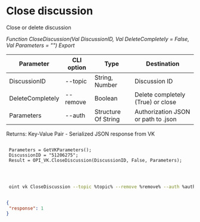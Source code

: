 ﻿---
sidebar_position: 2
---

# Close discussion
 Close or delete discussion


*Function CloseDiscussion(Val DiscussionID, Val DeleteCompletely = False, Val Parameters = "") Export*

 | Parameter | CLI option | Type | Destination |
 |-|-|-|-|
 | DiscussionID | --topic | String, Number | Discussion ID |
 | DeleteCompletely | --remove | Boolean | Delete completely (True) or close |
 | Parameters | --auth | Structure Of String | Authorization JSON or path to .json |

 
 Returns: Key-Value Pair - Serialized JSON response from VK

```bsl title="Code example"
	
 Parameters = GetVKParameters();
 DiscussionID = "51206275";
 Result = OPI_VK.CloseDiscussion(DiscussionID, False, Parameters);

	
```

```sh title="CLI command example"
 
 oint vk CloseDiscussion --topic %topic% --remove %remove% --auth %auth%


```


```json title="Result"

{
 "response": 1
}

```
